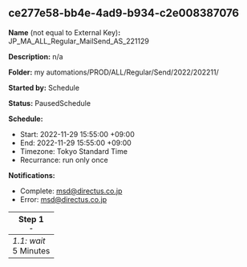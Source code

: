 ## ce277e58-bb4e-4ad9-b934-c2e008387076

**Name** (not equal to External Key)**:** JP_MA_ALL_Regular_MailSend_AS_221129

**Description:** n/a

**Folder:** my automations/PROD/ALL/Regular/Send/2022/202211/

**Started by:** Schedule

**Status:** PausedSchedule

**Schedule:**

* Start: 2022-11-29 15:55:00 +09:00
* End: 2022-11-29 15:55:00 +09:00
* Timezone: Tokyo Standard Time
* Recurrance: run only once

**Notifications:**

* Complete: msd@directus.co.jp
* Error: msd@directus.co.jp

| Step 1<br>_<small>-</small>_ |
| --- |
| _1.1: wait_<br>5 Minutes |
